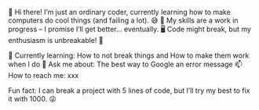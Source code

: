 👋 Hi there! I’m just an ordinary coder, currently learning how to make computers do cool things (and failing a lot). 😅
🚧 My skills are a work in progress – I promise I’ll get better… eventually.
🖥️ Code might break, but my enthusiasm is unbreakable! 💪

🌱 Currently learning: How to not break things and How to make them work when I do
🤔 Ask me about: The best way to Google an error message
📫 How to reach me: xxx

Fun fact: I can break a project with 5 lines of code, but I’ll try my best to fix it with 1000. 😜

<!---
xiaocaicaizi/xiaocaicaizi is a ✨ special ✨ repository because its `README.md` (this file) appears on your GitHub profile.
You can click the Preview link to take a look at your changes.
--->
